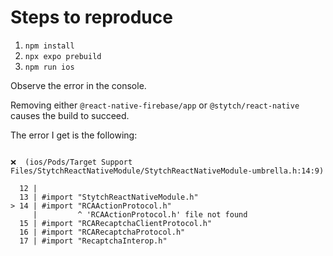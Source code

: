 # Steps to reproduce

1. `npm install`
2. `npx expo prebuild`
3. `npm run ios`

Observe the error in the console.

Removing either `@react-native-firebase/app` or `@stytch/react-native` causes the build to succeed.

The error I get is the following:

```

❌  (ios/Pods/Target Support Files/StytchReactNativeModule/StytchReactNativeModule-umbrella.h:14:9)

  12 | 
  13 | #import "StytchReactNativeModule.h"
> 14 | #import "RCAActionProtocol.h"
     |         ^ 'RCAActionProtocol.h' file not found
  15 | #import "RCARecaptchaClientProtocol.h"
  16 | #import "RCARecaptchaProtocol.h"
  17 | #import "RecaptchaInterop.h"
  ```
